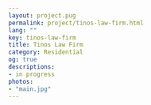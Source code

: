 ```yaml
---
layout: project.pug
permalink: project/tinos-law-firm.html
lang: ""
key: tinos-law-firm
title: Tinos Law Firm
category: Residential
og: true
descriptions:
- in progress
photos:
- "main.jpg"
---
```

